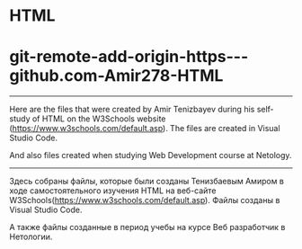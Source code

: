 # HTML

# git-remote-add-origin-https---github.com-Amir278-HTML

***
Here are the files that were created by Amir Tenizbayev
during his self-study of HTML on the W3Schools website
(https://www.w3schools.com/default.asp). 
The files are created in Visual Studio Code.

And also files created when studying Web Development course at Netology.

***
Здесь собраны файлы, которые были созданы Тенизбаевым Амиром
в ходе самостоятельного изучения HTML на веб-сайте W3Schools(https://www.w3schools.com/default.asp). 
Файлы созданы в Visual Studio Code.


А также файлы созданные в период учебы на курсе Веб разработчик в Нетологии.
